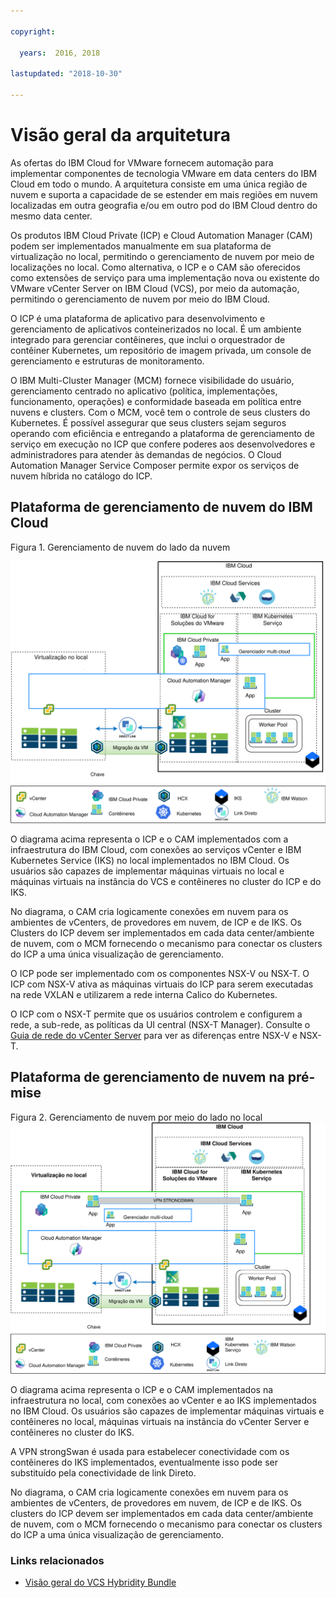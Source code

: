 ```yaml
---

copyright:

  years:  2016, 2018

lastupdated: "2018-10-30"

---
```


# Visão geral da arquitetura

As ofertas do IBM Cloud for VMware fornecem automação para implementar componentes de tecnologia VMware em data centers do IBM Cloud em todo o mundo.
A arquitetura consiste em uma única região de nuvem e suporta a capacidade de se estender em mais regiões em nuvem localizadas em outra geografia e/ou em outro pod do IBM Cloud dentro do mesmo data center.

Os produtos IBM Cloud Private (ICP) e Cloud Automation Manager (CAM) podem ser implementados manualmente em sua plataforma de virtualização no local, permitindo o gerenciamento de nuvem por meio de localizações no local. Como alternativa, o ICP e o CAM são oferecidos como extensões de serviço para uma implementação nova ou existente do VMware vCenter Server on IBM Cloud (VCS), por meio da automação, permitindo o gerenciamento de nuvem por meio do IBM Cloud.

O ICP é uma plataforma de aplicativo para desenvolvimento e gerenciamento de aplicativos conteinerizados no local. É um ambiente integrado para gerenciar contêineres, que inclui o orquestrador de contêiner Kubernetes, um repositório de imagem privada, um console de gerenciamento e estruturas de monitoramento.

O IBM Multi-Cluster Manager (MCM) fornece visibilidade do usuário, gerenciamento centrado no aplicativo (política, implementações, funcionamento, operações) e conformidade baseada em política entre nuvens e clusters. Com o MCM, você tem o controle de seus clusters do Kubernetes. É possível assegurar que seus clusters sejam seguros operando com eficiência e entregando a plataforma de gerenciamento de serviço em execução no ICP que confere poderes aos desenvolvedores e administradores para atender às demandas de negócios.
O Cloud Automation Manager Service Composer permite expor os serviços de nuvem híbrida no catálogo do ICP.

## Plataforma de gerenciamento de nuvem do IBM Cloud

Figura 1. Gerenciamento de nuvem do lado da nuvem

![Na nuvem - gerenciamento de nuvem](vcsicp-oncloud-cloudmgt.svg)

O diagrama acima representa o ICP e o CAM implementados com a infraestrutura do IBM Cloud, com conexões ao serviços vCenter e IBM Kubernetes Service (IKS) no local implementados no IBM Cloud. Os usuários são capazes de implementar máquinas virtuais no local e máquinas virtuais na instância do VCS e contêineres no cluster do ICP e do IKS.

No diagrama, o CAM cria logicamente conexões em nuvem para os ambientes de vCenters, de provedores em nuvem, de ICP e de IKS. Os Clusters do ICP devem ser implementados em cada data center/ambiente de nuvem, com o MCM fornecendo o mecanismo para conectar os clusters do ICP a uma única visualização de gerenciamento.

O ICP pode ser implementado com os componentes NSX-V ou NSX-T. O ICP com NSX-V ativa as máquinas virtuais do ICP para serem executadas na rede VXLAN e utilizarem a rede interna Calico do Kubernetes.

O ICP com o NSX-T permite que os usuários controlem e configurem a rede, a sub-rede, as políticas da UI central (NSX-T Manager). Consulte o [Guia de rede do vCenter Server](../vcsnsxt/vcsnsxt-intro.html) para ver as diferenças entre NSX-V e NSX-T.

## Plataforma de gerenciamento de nuvem na pré-mise

Figura 2. Gerenciamento de nuvem por meio do lado no local
![Gerenciamento de nuvem no local](vcsicp-onprem-cloudmgt.svg)

O diagrama acima representa o ICP e o CAM implementados na infraestrutura no local, com conexões ao vCenter e ao IKS implementados no IBM Cloud. Os usuários são capazes de implementar máquinas virtuais e contêineres no local, máquinas virtuais na instância do vCenter Server e contêineres no cluster do IKS.

A VPN strongSwan é usada para estabelecer conectividade com os contêineres do IKS implementados, eventualmente isso pode ser substituído pela conectividade de link Direto.

No diagrama, o CAM cria logicamente conexões em nuvem para os ambientes de vCenters, de provedores em nuvem, de ICP e de IKS. Os clusters do ICP devem ser implementados em cada data center/ambiente de nuvem, com o MCM fornecendo o mecanismo para conectar os clusters do ICP a uma única visualização de gerenciamento.

### Links relacionados

* [Visão geral do VCS Hybridity Bundle](../vcs/vcs-hybridity-intro.html)
